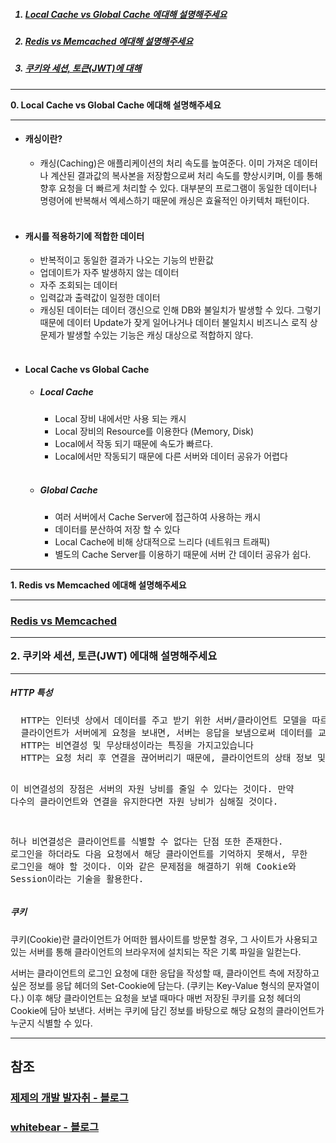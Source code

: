 
<ol>
<h5><a href="#zero"><li> Local Cache vs Global Cache 에대해 설명해주세요 </li></a></h5>
<h5><a href="#one"><li> Redis vs Memcached 에대해 설명해주세요 </li></a></h5>
<h5><a href="#two"><li> 쿠키와 세션, 토큰(JWT)에 대해  </li></a></h5>
</ol>


<hr>
<a name="zero"><b>0. Local Cache vs Global Cache 에대해 설명해주세요 </b></a>
<hr>
<ul>
  <li>
    <h4>캐싱이란?</h4>
    <ul>
      <li>캐싱(Caching)은 애플리케이션의 처리 속도를 높여준다. 이미 가져온 데이터나 계산된 결과값의 복사본을 저장함으로써 처리 속도를 향상시키며, 이를 통해 향후 요청을 더 빠르게 처리할 수 있다. 대부분의 프로그램이 동일한 데이터나 명령어에 반복해서 엑세스하기 때문에 캐싱은 효율적인 아키텍처 패턴이다.</li>
    </ul>
  </li>
  <br>
  <li>
    <h4>캐시를 적용하기에 적합한 데이터</h4>
    <ul>
      <li>반복적이고 동일한 결과가 나오는 기능의 반환값</li>
      <li>업데이트가 자주 발생하지 않는 데이터</li>
      <li>자주 조회되는 데이터</li>
      <li>입력값과 출력값이 일정한 데이터</li>
      <li>캐싱된 데이터는 데이터 갱신으로 인해 DB와 불일치가 발생할 수 있다. 그렇기 때문에 데이터 Update가 잦게 일어나거나 데이터 불일치시 비즈니스 로직 상 문제가 발생할 수있는 기능은 캐싱 대상으로 적합하지 않다.</li>
    </ul>  
  </li>
  <br>
  <li>
    <h4>Local Cache vs Global Cache</h4>
    <ul>
      <li>
        <h5>Local Cache</h5>
        <ul>
          <li>Local 장비 내에서만 사용 되는 캐시</li>
          <li>Local 장비의 Resource를 이용한다 (Memory, Disk)</li>
          <li>Local에서 작동 되기 때문에 속도가 빠르다.</li>
          <li>Local에서만 작동되기 때문에 다른 서버와 데이터 공유가 어렵다</li>
        </ul>  
      </li>
    <br>
      <li>
        <h5>Global Cache</h5>
        <ul>
          <li>여러 서버에서 Cache Server에 접근하여 사용하는 캐시</li>
          <li>데이터를 분산하여 저장 할 수 있다</li>
          <li>Local Cache에 비해 상대적으로 느리다 (네트워크 트래픽)</li>
          <li>별도의 Cache Server를 이용하기 때문에 서버 간 데이터 공유가 쉽다.</li>
        </ul>  
      </li>
    </ul>
  </li>
</ul>

<hr>
<a name="one"><b>1. Redis vs Memcached 에대해 설명해주세요  </b></a>
<hr>
<h3><a href="https://chrisjune-13837.medium.com/redis-vs-memcached-10e796ddd717"> Redis vs Memcached</a>

<hr>
<a name="two"><b>2. 쿠키와 세션, 토큰(JWT) 에대해 설명해주세요  </b></a>
<hr>

<h5>HTTP 특성</h5>
<pre>
  HTTP는 인터넷 상에서 데이터를 주고 받기 위한 서버/클라이언트 모델을 따르는 프로토콜 입니다.
  클라이언트가 서버에게 요청을 보내면, 서버는 응답을 보냄으로써 데이터를 교환합니다.
  HTTP는 비연결성 및 무상태성이라는 특징을 가지고있습니다
  HTTP는 요청 처리 후 연결을 끊어버리기 때문에, 클라이언트의 상태 정보 및 현재 통신 상태가 남아있지 않다.

이 비연결성의 장점은 서버의 자원 낭비를 줄일 수 있다는 것이다.
만약 다수의 클라이언트와 연결을 유지한다면 자원 낭비가 심해질 것이다.

허나 비연결성은 클라이언트를 식별할 수 없다는 단점 또한 존재한다.
로그인을 하더라도 다음 요청에서 해당 클라이언트를 기억하지 못해서, 무한 로그인을 해야 할 것이다.
이와 같은 문제점을 해결하기 위해 Cookie와 Session이라는 기술을 활용한다.
</pre>
  
  <h5>쿠키</h5>  
  쿠키(Cookie)란 클라이언트가 어떠한 웹사이트를 방문할 경우, 그 사이트가 사용되고 있는 서버를 통해 클라이언트의 브라우저에 설치되는 작은 기록 파일을 일컫는다.

서버는 클라이언트의 로그인 요청에 대한 응답을 작성할 때, 클라이언트 측에 저장하고 싶은 정보를 응답 헤더의 Set-Cookie에 담는다. (쿠키는 Key-Value 형식의 문자열이다.) 이후 해당 클라이언트는 요청을 보낼 때마다 매번 저장된 쿠키를 요청 헤더의 Cookie에 담아 보낸다. 서버는 쿠키에 담긴 정보를 바탕으로 해당 요청의 클라이언트가 누군지 식별할 수 있다.
  
  
  
  
  
<hr>
<h2>참조</h2>
<h3><a href="https://dev-jj.tistory.com/">제제의 개발 발자취 - 블로그</a>
<h3><a href="https://velog.io/@whitebear/%EC%BF%A0%ED%82%A4-%EC%84%B8%EC%85%98-%ED%86%A0%ED%81%B0JWT-%ED%99%95%EC%8B%A4%ED%9E%88-%EC%95%8C%EA%B3%A0-%EA%B0%80%EA%B8%B0">whitebear - 블로그</a>
